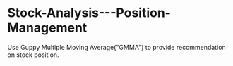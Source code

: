 # Stock-Analysis---Position-Management
Use Guppy Multiple Moving Average("GMMA") to provide recommendation on stock position.
